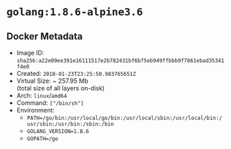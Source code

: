 # `golang:1.8.6-alpine3.6`

## Docker Metadata

- Image ID: `sha256:a22e09ee391e16111517e2b782431bf6bf5eb949ffbbb9f7061ebad35341f4e0`
- Created: `2018-01-23T23:25:50.983765651Z`
- Virtual Size: ~ 257.95 Mb  
  (total size of all layers on-disk)
- Arch: `linux`/`amd64`
- Command: `["/bin/sh"]`
- Environment:
  - `PATH=/go/bin:/usr/local/go/bin:/usr/local/sbin:/usr/local/bin:/usr/sbin:/usr/bin:/sbin:/bin`
  - `GOLANG_VERSION=1.8.6`
  - `GOPATH=/go`

